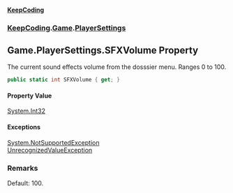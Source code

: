 #### [KeepCoding](index.md 'index')
### [KeepCoding](KeepCoding.md 'KeepCoding').[Game](Game.md 'KeepCoding.Game').[PlayerSettings](Game.PlayerSettings.md 'KeepCoding.Game.PlayerSettings')
## Game.PlayerSettings.SFXVolume Property
The current sound effects volume from the dosssier menu. Ranges 0 to 100.  
```csharp
public static int SFXVolume { get; }
```
#### Property Value
[System.Int32](https://docs.microsoft.com/en-us/dotnet/api/System.Int32 'System.Int32')
#### Exceptions
[System.NotSupportedException](https://docs.microsoft.com/en-us/dotnet/api/System.NotSupportedException 'System.NotSupportedException')  
[UnrecognizedValueException](UnrecognizedValueException.md 'KeepCoding.Internal.UnrecognizedValueException')  
### Remarks
Default: 100.  
